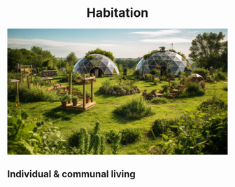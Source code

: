 <h1 align="center"> Habitation </h1>

<p align="center" width="100%"><img src="../images/habitation.png" /></p>

## Individual & communal living


